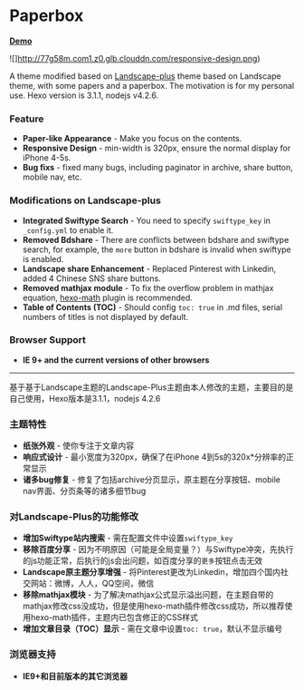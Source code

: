 # Paperbox

 [**Demo**](http://sun11.me)
 
 ![]http://77g58m.com1.z0.glb.clouddn.com/responsive-design.png)

A theme modified based on [Landscape-plus](https://github.com/xiangming/landscape-plus) theme based on Landscape theme, with some papers and a paperbox. The motivation is for my personal use. Hexo version is 3.1.1, nodejs v4.2.6.

### Feature

* **Paper-like Appearance** - Make you focus on the contents.
* **Responsive Design** - min-width is 320px, ensure the normal display for iPhone 4-5s.
* **Bug fixs** - fixed many bugs, including paginator in archive, share button, mobile nav, etc.

### Modifications on Landscape-plus

* **Integrated Swiftype Search** - You need to specify `swiftype_key` in `_config.yml` to enable it.
* **Removed Bdshare** - There are conflicts between bdshare and swiftype search, for example, the `more` button in bdshare is invalid when swiftype is enabled.
* **Landscape share Enhancement** - Replaced Pinterest with Linkedin, added 4 Chinese SNS share buttons.
* **Removed mathjax module** - To fix the overflow problem in mathjax equation, [hexo-math](https://github.com/akfish/hexo-math) plugin is recommended.
* **Table of Contents (TOC)** - Should config `toc: true` in .md files, serial numbers of titles is not displayed by default.

### Browser Support

* **IE 9+ and the current versions of other browsers**

---
 
基于基于Landscape主题的Landscape-Plus主题由本人修改的主题，主要目的是自己使用，Hexo版本是3.1.1，nodejs 4.2.6

### 主题特性

* **纸张外观** - 使你专注于文章内容
* **响应式设计** - 最小宽度为320px，确保了在iPhone 4到5s的320x*分辨率的正常显示
* **诸多bug修复** - 修复了包括archive分页显示，原主题在分享按钮、mobile nav界面、分页条等的诸多细节bug

### 对Landscape-Plus的功能修改

* **增加Swiftype站内搜索** - 需在配置文件中设置`swiftype_key`
* **移除百度分享** - 因为不明原因（可能是全局变量？）与Swiftype冲突，先执行的js功能正常，后执行的js会出问题，如百度分享的`更多`按钮点击无效
* **Landscape原主题分享增强** - 将Pinterest更改为Linkedin，增加四个国内社交网站：微博，人人，QQ空间，微信
* **移除mathjax模块** - 为了解决mathjax公式显示溢出问题，在主题自带的mathjax修改css没成功，但是使用hexo-math插件修改css成功，所以推荐使用hexo-math插件，主题内已包含修正的CSS样式
* **增加文章目录（TOC）显示** - 需在文章中设置`toc: true`，默认不显示编号

### 浏览器支持

* **IE9+和目前版本的其它浏览器**
